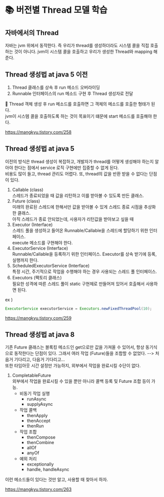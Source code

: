 # 📚 버전별 Thread 모델 학습

## 자바에서의 Thread
자바는 jvm 위에서 동작한다. 즉 우리가 thread를 생성하더라도 시스템 콜을 직접 호출하는 것이 아니다. jvm이 시스템 콜을 호출하고 우리가 생성한 Thread와 mapping 해준다.

## Thread 생성법 at java 5 이전
1. Thread 클래스를 상속 후 run 메소드 오버라이딩
2. Runnable 인터페이스의 run 메소드 구현 후 Thread 생성자로 전달

💁‍ Thread 객체 생성 후 run 메소드를 호출하면 그 객체의 메소드를 호출한 형태가 된다. </br>
jvm이 시스템 콜을 호출하도록 하는 것이 목표이기 떄문에 start 메소드를 호출해야 한다. </br>

https://mangkyu.tistory.com/258

## Thread 생성법 at java 5
이전의 방식은 thread 생성이 복잡하고, 개발자가 thread를 어떻게 생성해야 하는지 알아야 한다는 점에서 service 로직 구현에만 집중할 수 없게 된다. </br>
비용도 많이 들고, thread 관리도 어렵다. 또, thread의 값을 반환 받을 수 없다는 단점이 있다.

1. Callable (class) </br>
스레드가 종료되었을 때 값을 리턴하고 이를 받아볼 수 있도록 만든 클래스. 
2. Future (class) </br>
미래의 완료된 스레드에 한해서만 값을 받아볼 수 있게 스레드 종료 시점을 추상화한 클래스. </br>
아직 스레드가 종료 안되었는데, 사용자가 리턴값을 받아보고 싶을 때 
3. Executor (Interface) </br>
스레드 풀을 생성하고 들어온 Runnable/Callable을 스레드에 할당하기 위한 인터페이스. </br>
execute 메소드를 구현해야 한다. 
4. ExecutorService (Interface) </br>
Runnable/Callable을 등록하기 위한 인터페이스. Executor를 상속 받기에 등록, 실행까지 한다.  
5. ScheduledExecutorService (Interface) </br>
특정 시간, 주기적으로 작업을 수행해야 하는 경우 사용되는 스레드 풀 인터페이스.
6. Executors (팩토리 클래스) </br>
필요한 성격에 따른 스레드 풀이 static 구현체로 만들어져 있어서 호출해서 사용하면 된다. 

ex ) 
```java
ExecutorService executorService = Executors.newFixedThreadPool(10);
```

https://mangkyu.tistory.com/259

## Thread 생성법 at java 8

기존 Future 클래스는 블록킹 메소드인 get으로만 값을 가져올 수 있어서, 항상 동기식으로 동작한다는 단점이 있다. 
그래서 여러 작업 (Future)들을 조합할 수 없었다. --> 처음거 기다리고, 다음거 기다리고... </br>
또한 타임아웃 시간 설정만 가능하지, 외부에서 작업을 완료시킬 수단이 없다. 

1. CompletableFuture </br>
외부에서 작업을 완료시킬 수 있을 뿐만 아니라 콜백 등록 및 Future 조합 등이 가능. </br>
   - 비동기 작업 실행 
     - runAsync
     - supplyAsync
   - 작업 콜백
     - thenApply
     - thenAccept
     - thenRun
   - 작업 조합
     - thenCompose 
     - thenCombine
     - allOf
     - anyOf
   - 예외 처리
     - exceptionally
     - handle, handleAsync

이런 메소드들이 있다는 것만 알고, 사용할 때 찾아서 하자.

https://mangkyu.tistory.com/263